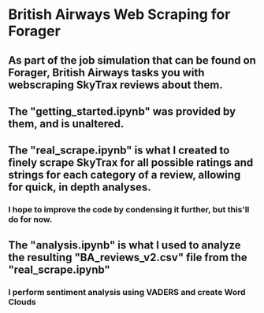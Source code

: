 # British Airways Web Scraping for Forager

## As part of the job simulation that can be found on Forager, British Airways tasks you with webscraping SkyTrax reviews about them.
## The "getting_started.ipynb" was provided by them, and is unaltered.
## The "real_scrape.ipynb" is what I created to finely scrape SkyTrax for all possible ratings and strings for each category of a review, allowing for quick, in depth analyses.
### I hope to improve the code by condensing it further, but this'll do for now.
## The "analysis.ipynb" is what I used to analyze the resulting "BA_reviews_v2.csv" file from the "real_scrape.ipynb"
### I perform sentiment analysis using VADERS and create Word Clouds
